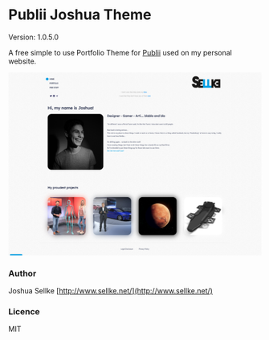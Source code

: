 # Publii Joshua Theme
Version: 1.0.5.0

A free simple to use Portfolio Theme for [Publii](https://getpublii.com/) used on my personal website.

![Theme Preview Screenshot](ThemePreview.png)

### Author
Joshua Sellke [http://www.sellke.net/](http://www.sellke.net/)

### Licence

MIT
